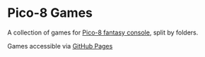 # Pico-8 Games


A collection of games for [Pico-8 fantasy console](https://www.lexaloffle.com/pico-8.php), split by folders.

Games accessible via [GitHub Pages](https://limping-crow.github.io/pico-8-games/)